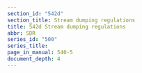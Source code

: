 ```yaml
---
section_id: "542d"
section_title: Stream dumping regulations
title: 542d Stream dumping regulations
abbr: SDR
series_id: "500"
series_title: 
page_in_manual: 540-5
document_depth: 4
---
```

